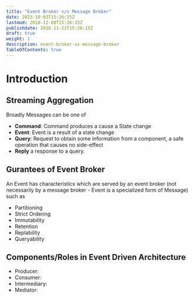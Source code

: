 ```yaml
---
title: "Event Broker v/s Message Broker"
date: 2023-10-03T15:26:15Z
lastmod: 2018-12-08T15:26:15Z
publishdate: 2018-11-23T15:26:15Z
draft: true
weight: 1
description: event-broker-vs-message-broker
TableOfContents: true
---
```


# Introduction
## Streaming Aggregation
Broadly Messages can be one of 
* **Command**: Command produces a cause a State change
* **Event**: Event is a result of a state change
* **Query**: Request to obtain some information from a component, a safe operation that causes no side-effect
* **Reply** a response to a query.

## Gurantees of Event Broker
An Event has characteristics which are served by an event broker (not necessarily by a message broker - Event is a specialized form of Message) such as 
* Partitioning
* Strict Ordering
* Immutability
* Retention
* Replability
* Queryability

## Components/Roles in Event Driven Architecture
* Producer:
* Consumer:
* Intermediary:
* Mediator:

